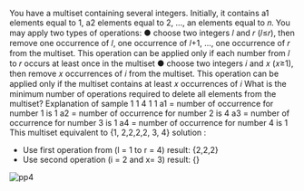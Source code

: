 You have a multiset containing several integers. Initially, it contains a1 elements equal to
1, a2 elements equal to 2, ..., an elements equal to 𝑛.
You may apply two types of operations:
● choose two integers 𝑙 and 𝑟 (𝑙≤𝑟), then remove one occurrence of 𝑙, one occurrence of 𝑙+1, ...,
one occurrence of 𝑟 from the multiset. This operation can be applied only if each number from 𝑙
to 𝑟 occurs at least once in the multiset
● choose two integers 𝑖 and 𝑥 (𝑥≥1), then remove 𝑥 occurrences of 𝑖 from the multiset. This
operation can be applied only if the multiset contains at least 𝑥 occurrences of 𝑖
What is the minimum number of operations required to delete all elements from the multiset?
Explanation of sample 1
1 4 1 1
a1 = number of occurrence for number 1 is 1
a2 = number of occurrence for number 2 is 4
a3 = number of occurrence for number 3 is 1
a4 = number of occurrence for number 4 is 1
This multiset equivalent to {1, 2,2,2,2, 3, 4}
solution :
- Use first operation from (l = 1 to r = 4) result: {2,2,2}
- Use second operation (i = 2 and x= 3) result: {}

![pp4](https://user-images.githubusercontent.com/88750144/196745892-45c8d950-e9aa-40f2-acf7-c11993bb57ad.PNG)
